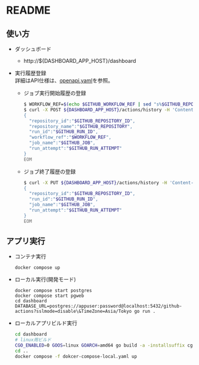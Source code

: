 # README

## 使い方

- ダッシュボード
  - http://${DASHBOARD_APP_HOST}/dashboard

- 実行履歴登録  
  詳細はAPI仕様は、[openapi.yaml](./dashboard/openapi.yaml)を参照。
  - ジョブ実行開始履歴の登録

    ```sh
    $ WORKFLOW_REF=$(echo $GITHUB_WORKFLOW_REF | sed "s%$GITHUB_REPOSITORY/%%")
    $ curl -X POST ${DASHBOARD_APP_HOST}/actions/history -H 'Content-Type: application/json' -d @- <<EOM
    {
      "repository_id":"$GITHUB_REPOSITORY_ID",
      "repository_name":"$GITHUB_REPOSITORY",
      "run_id":"$GITHUB_RUN_ID",
      "workflow_ref":"$WORKFLOW_REF",
      "job_name":"$GITHUB_JOB",
      "run_attempt":"$GITHUB_RUN_ATTEMPT"
    }
    EOM
    ```

  - ジョブ終了履歴の登録

    ```sh
    $ curl -X PUT ${DASHBOARD_APP_HOST}/actions/history -H 'Content-Type: application/json' -d @- <<EOM
    {
      "repository_id":"$GITHUB_REPOSITORY_ID",
      "run_id":"$GITHUB_RUN_ID",
      "job_name":"$GITHUB_JOB",
      "run_attempt":"$GITHUB_RUN_ATTEMPT"
    }
    EOM
    ```

## アプリ実行

- コンテナ実行

  ```
  docker compose up
  ```

- ローカル実行(開発モード)

  ```
  docker compose start postgres
  docker compose start pgweb
  cd dashboard
  DATABASE_URL=postgres://appuser:password@localhost:5432/github-actions?sslmode=disable\&TimeZone=Asia/Tokyo go run .
  ```

- ローカルアプリビルド実行

  ```sh
  cd dashboard
  # linux用ビルド
  CGO_ENABLED=0 GOOS=linux GOARCH=amd64 go build -a -installsuffix cgo
  cd ..
  docker compose -f dokcer-compose-local.yaml up
  ```
